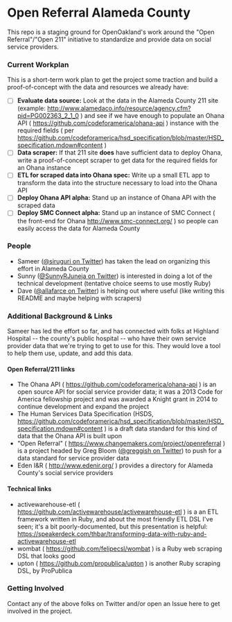 # Open Referral Alameda County

This repo is a staging ground for OpenOakland's work around the "Open Referral"/"Open 211" initiative to standardize and provide data on social service providers.

### Current Workplan

This is a short-term work plan to get the project some traction and build a proof-of-concept with the data and resources we already have:

- [ ] **Evaluate data source:** Look at the data in the Alameda County 211 site (example: http://www.alamedaco.info/resource/agency.cfm?pid=PG002363_2_1_0 ) and see if we have enough to populate an Ohana API ( https://github.com/codeforamerica/ohana-api ) instance with the required fields ( per https://github.com/codeforamerica/hsd_specification/blob/master/HSD_specification.mdown#content )
- [ ] **Data scraper:** If that 211 site **does** have sufficient data to deploy Ohana, write a proof-of-concept scraper to get data for the required fields for an Ohana instance
- [ ] **ETL for scraped data into Ohana spec:** Write up a small ETL app to transform the data into the structure necessary to load into the Ohana API
- [ ] **Deploy Ohana API alpha:** Stand up an instance of Ohana API with the scraped data
- [ ] **Deploy SMC Connect alpha:** Stand up an instance of SMC Connect ( the front-end for Ohana http://www.smc-connect.org/ ) so people can easily access the data for Alameda County

### People

- Sameer ([@siruguri on Twitter](https://twitter.com/siruguri)) has taken the lead on organizing this effort in Alameda County
- Sunny ([@SunnyRJuneja on Twitter](https://twitter.com/SunnyRJuneja)) is interested in doing a lot of the technical development (tentative choice seems to use mostly Ruby)
- Dave ([@allafarce on Twitter](https://twitter.com/allafarce)) is helping out where useful (like writing this README and maybe helping with scrapers)

### Additional Background & Links

Sameer has led the effort so far, and has connected with folks at Highland Hospital -- the county's public hospital -- who have their own service provider data that we're trying to get to use for this. They would love a tool to help them use, update, and add this data.

#### Open Referral/211 links

- The Ohana API ( https://github.com/codeforamerica/ohana-api ) is an open source API for social service provider data; it was a 2013 Code for America fellowship project and was awarded a Knight grant in 2014 to continue development and expand the project
- The Human Services Data Specification (HSDS, https://github.com/codeforamerica/hsd_specification/blob/master/HSD_specification.mdown#content ) is a draft data standard for this kind of data that the Ohana API is built upon
- "Open Referral" ( https://www.changemakers.com/project/openreferral ) is a project headed by Greg Bloom ([@greggish on Twitter](https://twitter.com/greggish)) to push for a data standard for service provider data
- Eden I&R ( http://www.edenir.org/ ) provides a directory for Alameda County's social service providers

#### Technical links

- activewarehouse-etl ( https://github.com/activewarehouse/activewarehouse-etl ) is a an ETL framework written in Ruby, and about the most friendly ETL DSL I've seen; it's a bit poorly-documented, but this presentation is helpful: https://speakerdeck.com/thbar/transforming-data-with-ruby-and-activewarehouse-etl
- wombat ( https://github.com/felipecsl/wombat ) is a Ruby web scraping DSL that looks good
- upton ( https://github.com/propublica/upton ) is another Ruby scraping DSL, by ProPublica

### Getting Involved

Contact any of the above folks on Twitter and/or open an Issue here to get involved in the project.
